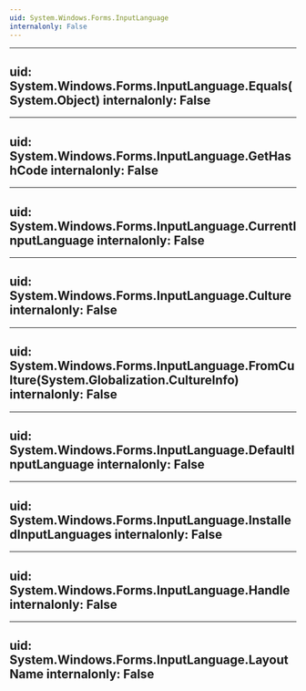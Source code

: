 ```yaml
---
uid: System.Windows.Forms.InputLanguage
internalonly: False
---
```


---
uid: System.Windows.Forms.InputLanguage.Equals(System.Object)
internalonly: False
---

---
uid: System.Windows.Forms.InputLanguage.GetHashCode
internalonly: False
---

---
uid: System.Windows.Forms.InputLanguage.CurrentInputLanguage
internalonly: False
---

---
uid: System.Windows.Forms.InputLanguage.Culture
internalonly: False
---

---
uid: System.Windows.Forms.InputLanguage.FromCulture(System.Globalization.CultureInfo)
internalonly: False
---

---
uid: System.Windows.Forms.InputLanguage.DefaultInputLanguage
internalonly: False
---

---
uid: System.Windows.Forms.InputLanguage.InstalledInputLanguages
internalonly: False
---

---
uid: System.Windows.Forms.InputLanguage.Handle
internalonly: False
---

---
uid: System.Windows.Forms.InputLanguage.LayoutName
internalonly: False
---
